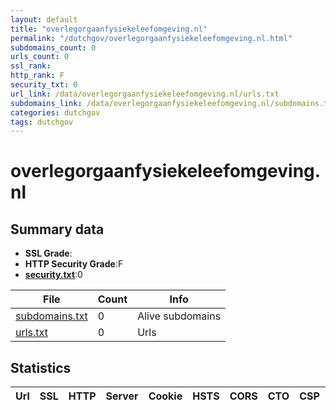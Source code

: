 ```yaml
---
layout: default
title: "overlegorgaanfysiekeleefomgeving.nl"
permalink: "/dutchgov/overlegorgaanfysiekeleefomgeving.nl.html"
subdomains_count: 0
urls_count: 0
ssl_rank: 
http_rank: F
security_txt: 0
url_link: /data/overlegorgaanfysiekeleefomgeving.nl/urls.txt
subdomains_link: /data/overlegorgaanfysiekeleefomgeving.nl/subdomains.txt
categories: dutchgov
tags: dutchgov
---
```



# overlegorgaanfysiekeleefomgeving.nl
## Summary data


 - **SSL Grade**:
 - **HTTP Security Grade**:F
 - **[security.txt](https://www.digitaleoverheid.nl/nieuws/standaard-security-txt-nu-verplicht-voor-overheid/)**:0


| File       | Count | Info |
|------------|-------|------|
|[subdomains.txt](/DutchGovScope/data/overlegorgaanfysiekeleefomgeving.nl/subdomains.txt)|0|Alive subdomains|
|[urls.txt](/DutchGovScope/data/overlegorgaanfysiekeleefomgeving.nl/urls.txt)|0|Urls|


## Statistics


| Url | SSL | HTTP | Server | Cookie | HSTS | CORS | CTO | CSP | XFO | XXP | RP |FP| Tech |Title |
|--------|-------|-------|------|------|------|------|------|------|------|------|------|------|------|------|



